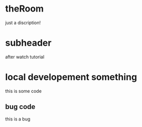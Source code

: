 # theRoom

just a discription!

# subheader

after watch tutorial

# local developement something
this is some code

## bug code
this is a bug